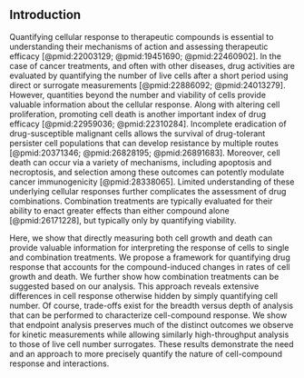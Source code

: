 ## Introduction

<!-- 2,500 - 3,500 words, excluding abstract, online Methods, references and figure legends) -->

Quantifying cellular response to therapeutic compounds is essential to understanding their mechanisms of action and assessing therapeutic efficacy [@pmid:22003129; @pmid:19451690; @pmid:22460902]. In the case of cancer treatments, and often with other diseases, drug activities are evaluated by quantifying the number of live cells after a short period using direct or surrogate measurements [@pmid:22886092; @pmid:24013279]. However, quantities beyond the number and viability of cells provide valuable information about the cellular response. Along with altering cell proliferation, promoting cell death is another important index of drug efficacy [@pmid:22959036; @pmid:22310284]. Incomplete eradication of drug-susceptible malignant cells allows the survival of drug-tolerant persister cell populations that can develop resistance by multiple routes [@pmid:20371346; @pmid:26828195; @pmid:26891683]. Moreover, cell death can occur via a variety of mechanisms, including apoptosis and necroptosis, and selection among these outcomes can potently modulate cancer immunogenicity [@pmid:28338065]. Limited understanding of these underlying cellular responses further complicates the assessment of drug combinations. Combination treatments are typically evaluated for their ability to enact greater effects than either compound alone [@pmid:26171228], but typically only by quantifying viability.

Here, we show that directly measuring both cell growth and death can provide valuable information for interpreting the response of cells to single and combination treatments. We propose a framework for quantifying drug response that accounts for the compound-induced changes in rates of cell growth and death. We further show how combination treatments can be suggested based on our analysis. This approach reveals extensive differences in cell response otherwise hidden by simply quantifying cell number. Of course, trade-offs exist for the breadth versus depth of analysis that can be performed to characterize cell-compound response. We show that endpoint analysis preserves much of the distinct outcomes we observe for kinetic measurements while allowing similarly high-throughput analysis to those of live cell number surrogates. These results demonstrate the need and an approach to more precisely quantify the nature of cell-compound response and interactions.
